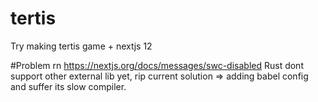 # tertis
Try making tertis game + nextjs 12


#Problem rn
https://nextjs.org/docs/messages/swc-disabled
Rust dont support other external lib yet, rip
current solution => adding babel config and suffer its slow compiler.
